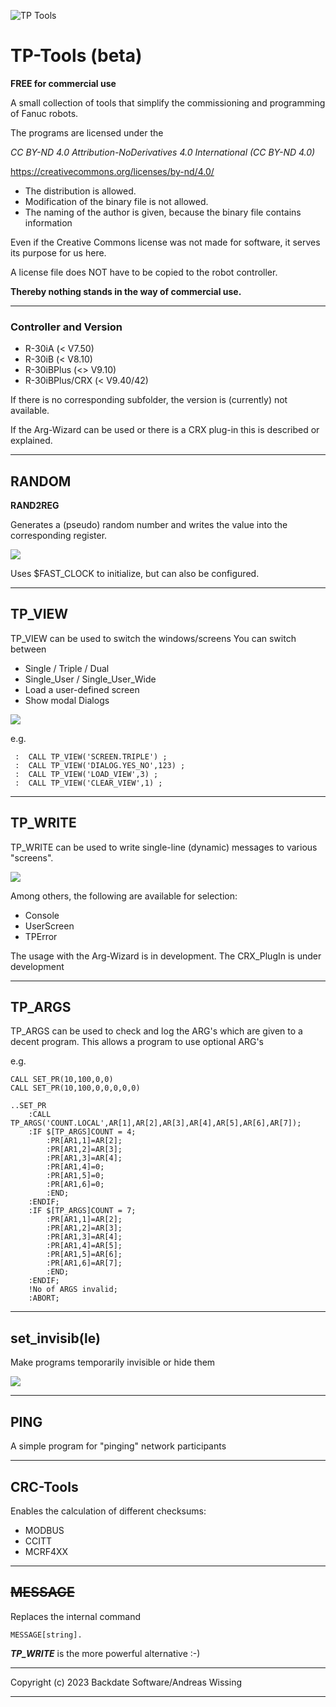 ![TP Tools](./tp-tools.png)

# TP-Tools (beta)
**FREE for commercial use**


A small collection of tools that simplify the commissioning and programming of Fanuc robots.

The programs are licensed under the

*CC BY-ND 4.0 Attribution-NoDerivatives 4.0 International (CC BY-ND 4.0)*


https://creativecommons.org/licenses/by-nd/4.0/

- The distribution is allowed.
- Modification of the binary file is not allowed.
- The naming of the author is given, because the binary file contains information

Even if the Creative Commons license was not made for software, it serves its purpose for us here.

A license file does NOT have to be copied to the robot controller.

**Thereby nothing stands in the way of commercial use.**

---
### Controller and Version

- R-30iA (< V7.50)
- R-30iB (< V8.10)
- R-30iBPlus (<> V9.10)
- R-30iBPlus/CRX (< V9.40/42)

If there is no corresponding subfolder, the version is (currently) not available.

If the Arg-Wizard can be used or there is a CRX plug-in this is described or explained.

---


## RANDOM

**RAND2REG**

Generates a (pseudo) random number and writes the value into the corresponding register.

![](./Random_Simple.gif)

Uses $FAST_CLOCK to initialize, but can also be configured.

---

## TP_VIEW

TP_VIEW can be used to switch the windows/screens
You can switch between
- Single / Triple / Dual
- Single_User / Single_User_Wide
- Load a user-defined screen
- Show modal Dialogs


![](./TP_VIEW_Example1.gif)


e.g.
```
 :  CALL TP_VIEW('SCREEN.TRIPLE') ;
 :  CALL TP_VIEW('DIALOG.YES_NO',123) ;
 :  CALL TP_VIEW('LOAD_VIEW',3) ;
 :  CALL TP_VIEW('CLEAR_VIEW',1) ;
```
---

## TP_WRITE

TP_WRITE can be used to write single-line (dynamic) messages to various "screens".


![](./Werbung1.gif)

Among others, the following are available for selection:

  - Console
  - UserScreen
  - TPError

The usage with the Arg-Wizard is in development.
The CRX_PlugIn is under development


---

## TP_ARGS

TP_ARGS can be used to check and log the ARG's which are given to a decent program. 
This allows a program to use optional ARG's

e.g.
```
CALL SET_PR(10,100,0,0)
CALL SET_PR(10,100,0,0,0,0,0)

..SET_PR
    :CALL TP_ARGS('COUNT.LOCAL',AR[1],AR[2],AR[3],AR[4],AR[5],AR[6],AR[7]);
    :IF $[TP_ARGS]COUNT = 4;
        :PR[AR1,1]=AR[2];
        :PR[AR1,2]=AR[3];
        :PR[AR1,3]=AR[4];
        :PR[AR1,4]=0;
        :PR[AR1,5]=0;
        :PR[AR1,6]=0;
        :END;
    :ENDIF;
    :IF $[TP_ARGS]COUNT = 7;
        :PR[AR1,1]=AR[2];
        :PR[AR1,2]=AR[3];
        :PR[AR1,3]=AR[4];
        :PR[AR1,4]=AR[5];
        :PR[AR1,5]=AR[6];
        :PR[AR1,6]=AR[7];
        :END;
    :ENDIF;
    !No of ARGS invalid;
    :ABORT;

```

---



## set_invisib(le)


Make programs temporarily invisible or hide them


![](./SET_PROGS_INVISIBLE2.gif)

 ---

## PING


A simple program for "pinging" network participants


---


## CRC-Tools


Enables the calculation of different checksums:
  
  - MODBUS
  - CCITT
  - MCRF4XX

---

## ~~MESSAGE~~


Replaces the internal command

    MESSAGE[string].


***TP_WRITE*** is the more powerful alternative :-)

---

Copyright (c) 2023 Backdate Software/Andreas Wissing

---

